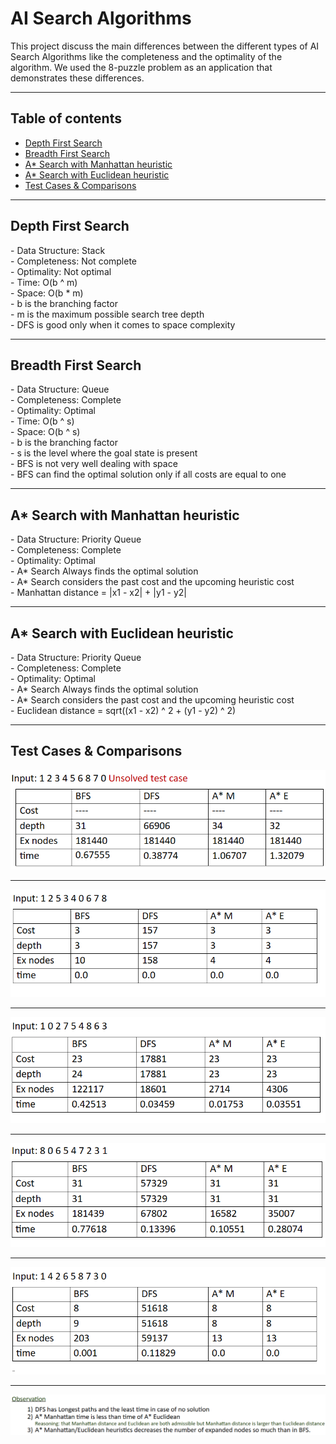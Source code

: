 <!DOCTYPE html>
<html lang="en">
    <body>
        <h1>AI Search Algorithms</h1>
        <p>This project discuss the main differences between the
            different types of AI Search Algorithms like the completeness
            and the optimality of the algorithm.
            We used the 8-puzzle problem as an application that demonstrates
            these differences.
        </p>
        <hr>
        <h2>Table of contents</h2>
        <ul>
            <li><a href="#dfs">Depth First Search</a></li>
            <li><a href="#bfs">Breadth First Search</a></li>
            <li><a href="#a-search-with-manhattan-heuristic">A* Search with Manhattan heuristic</a></li>
            <li><a href="#a-star-euc">A* Search with Euclidean heuristic</a></li>
            <li><a href="#comp">Test Cases & Comparisons</a></li>
        </ul>
        <hr>
        <h2 id="dfs">Depth First Search</h2>
        <p>
            - Data Structure: Stack <br>
            - Completeness: Not complete <br>
            - Optimality: Not optimal <br>
            - Time: O(b ^ m) <br>
            - Space: O(b * m) <br>
            - b is the branching factor <br>
            - m is the maximum possible search tree depth <br>
            - DFS is good only when it comes to space complexity
        </p>
        <hr>
        <h2 id="bfs">Breadth First Search</h2>
        <p>
            - Data Structure: Queue <br>
            - Completeness: Complete <br>
            - Optimality: Optimal <br>
            - Time: O(b ^ s) <br>
            - Space: O(b ^ s) <br>
            - b is the branching factor <br>
            - s is the level where the goal state is present <br>
            - BFS is not very well dealing with space <br>
            - BFS can find the optimal solution only if all costs are equal to one
        </p>
        <hr>
        <h2 id="a-search-with-manhattan-heuristic">A* Search with Manhattan heuristic</h2>
        <p>
            - Data Structure: Priority Queue <br>
            - Completeness: Complete <br>
            - Optimality: Optimal <br>
            - A* Search Always finds the optimal solution <br>
            - A* Search considers the past cost and the upcoming heuristic cost <br>
            - Manhattan distance = |x1 - x2| + |y1 - y2|
        </p>
        <hr>
        <h2 id="a-star-euc">A* Search with Euclidean heuristic</h2>
        <p>
            - Data Structure: Priority Queue <br>
            - Completeness: Complete <br>
            - Optimality: Optimal <br>
            - A* Search Always finds the optimal solution <br>
            - A* Search considers the past cost and the upcoming heuristic cost <br>
            - Euclidean distance = sqrt((x1 - x2) ^ 2 + (y1 - y2) ^ 2)
        </p>
        <hr>
        <h2 id="comp">Test Cases & Comparisons</h2>
        <img src="images/t1.png" alt=""> <hr>
        <img src="images/t2.png" alt=""> <hr>
        <img src="images/t3.png" alt=""> <hr>
        <img src="images/t4.png" alt=""> <hr>
        <img src="images/t5.png" alt=""> <hr>
        <img src="images/o.png" alt="">
    </body>
</html>
